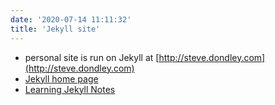 ```yaml
---
date: '2020-07-14 11:11:32'
title: 'Jekyll site'
---
```

* personal site is run on Jekyll at [http://steve.dondley.com](http://steve.dondley.com)
* [Jekyll home page](https://jekyllrb.com)
* [Learning Jekyll Notes](/Learning-Jekyll-Notes)
